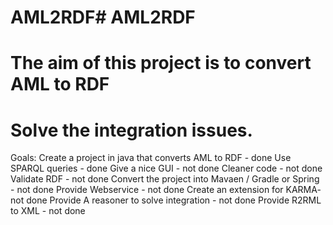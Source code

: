 # AML2RDF# AML2RDF
# The aim of this project is to convert AML to RDF
# Solve the integration issues.

 Goals:
 Create a project in java that converts AML to RDF - done
 Use SPARQL queries  - done
 Give a nice GUI - not done
 Cleaner code - not done
 Validate RDF - not done
 Convert the project into Mavaen / Gradle or Spring - not done
 Provide Webservice - not done
 Create an extension for KARMA-  not done
 Provide A reasoner to solve integration - not done
 Provide R2RML to XML - not done
 
